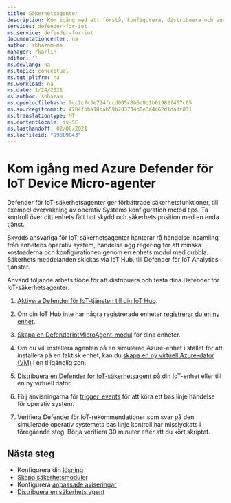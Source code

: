 ```yaml
---
title: Säkerhetsagenter
description: Kom igång med att förstå, konfigurera, distribuera och använda Azure Defender för IoT Security Service-agenter på dina IoT-enheter.
services: defender-for-iot
ms.service: defender-for-iot
documentationcenter: na
author: shhazam-ms
manager: rkarlin
editor: ''
ms.devlang: na
ms.topic: conceptual
ms.tgt_pltfrm: na
ms.workload: na
ms.date: 1/24/2021
ms.author: shhazam
ms.openlocfilehash: fcc2c7c3e724fccd005c8b6c8d1b01982f407c65
ms.sourcegitcommit: 4784fbba18bab59b203734b6e3a4d62d1dadf031
ms.translationtype: MT
ms.contentlocale: sv-SE
ms.lasthandoff: 02/08/2021
ms.locfileid: "99809043"
---
```

# <a name="get-started-with-azure-defender-for-iot-device-micro-agents"></a>Kom igång med Azure Defender för IoT Device Micro-agenter

Defender för IoT-säkerhetsagenter ger förbättrade säkerhetsfunktioner, till exempel övervakning av operativ Systems konfiguration metod tips. Ta kontroll över ditt enhets fält hot skydd och säkerhets position med en enda tjänst.

Skydds ansvariga för IoT-säkerhetsagenter hanterar rå händelse insamling från enhetens operativ system, händelse agg regering för att minska kostnaderna och konfigurationen genom en enhets modul med dubbla. Säkerhets meddelanden skickas via IoT Hub, till Defender för IoT Analytics-tjänster.

Använd följande arbets flöde för att distribuera och testa dina Defender for IoT-säkerhetsagenter:

1. [Aktivera Defender för IoT-tjänsten till din IoT Hub](quickstart-onboard-iot-hub.md).

1. Om din IoT Hub inte har några registrerade enheter [registrerar du en ny enhet](../iot-accelerators/iot-accelerators-device-simulation-overview.md).

1. [Skapa en DefenderIotMicroAgent-modul](quickstart-create-micro-agent-module-twin.md) för dina enheter.

1. Om du vill installera agenten på en simulerad Azure-enhet i stället för att installera på en faktisk enhet, kan du [skapa en ny virtuell Azure-dator (VM)](../virtual-machines/linux/quick-create-portal.md) i en tillgänglig zon.

1. [Distribuera en Defender for IoT-säkerhetsagent](how-to-deploy-linux-cs.md) på din IoT-enhet eller till en ny virtuell dator.

1. Följ anvisningarna för [trigger_events](https://aka.ms/iot-security-github-trigger-events) för att köra ett bas linje händelse för operativ system.

1. Verifiera Defender för IoT-rekommendationer som svar på den simulerade operativ systemets bas linje kontroll har misslyckats i föregående steg. Börja verifiera 30 minuter efter att du kört skriptet.

## <a name="next-steps"></a>Nästa steg

- Konfigurera din [lösning](quickstart-configure-your-solution.md)
- [Skapa säkerhetsmoduler](quickstart-create-security-twin.md)
- Konfigurera [anpassade aviseringar](quickstart-create-custom-alerts.md)
- [Distribuera en säkerhets agent](how-to-deploy-agent.md)
